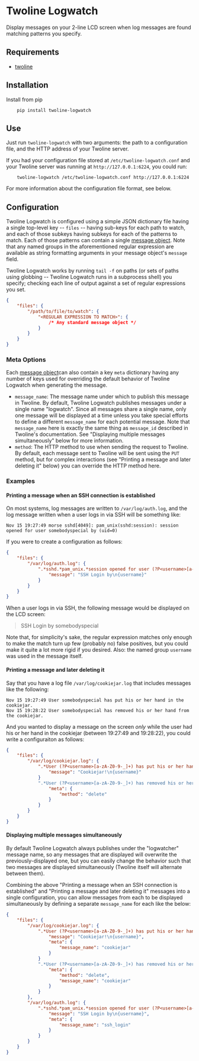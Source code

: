 # Twoline Logwatch

Display messages on your 2-line LCD screen when log messages are found matching patterns you specify.

## Requirements

* [twoline](https://github.com/coddingtonbear/twoline)

## Installation

Install from pip

```
    pip install twoline-logwatch
```

## Use

Just run `twoline-logwatch` with two arguments: the path to a configuration file, and the HTTP address of your Twoline server.

If you had your configuration file stored at `/etc/twoline-logwatch.conf` and your Twoline server was running at `http://127.0.0.1:6224`, you could run:

```
    twoline-logwatch /etc/twoline-logwatch.conf http://127.0.0.1:6224
```

For more information about the configuration file format, see below.

## Configuration

Twoline Logwatch is configured using a simple JSON dictionary file having a single top-level key -- `files` -- having sub-keys for each path to watch, and each of those subkeys having subkeys for each of the patterns to match.  Each of those patterns can contain a single [message object](https://github.com/coddingtonbear/twoline#message-object).  Note that any named groups in the aforementioned regular expression are available as string formatting arguments in your message object's `message` field.

Twoline Logwatch works by running `tail -f` on paths (or sets of paths using globbing -- Twoline Logwatch runs in a subprocess shell) you specify; checking each line of output against a set of regular expressions you set.

```json
{
    "files": {
        "/path/to/file/to/watch": {
            "<REGULAR EXPRESSION TO MATCH>": {
                /* Any standard message object */
            }
        }
    }
}
```

### Meta Options

Each [message object](https://github.com/coddingtonbear/twoline#message-object)can also contain a key `meta` dictionary having any number of keys used for overriding the default behavior of Twoline Logwatch when generating the message.

* `message_name`: The message name under which to publish this message in Twoline.  By default, Twoline Logwatch publishes messages under a single name "logwatch".  Since all messages share a single name, only one message will be displayed at a time unless you take special efforts to define a different `message_name` for each potential message.  Note that `message_name` here is exactly the same thing as `message_id` described in Twoline's documentation.  See "Displaying multiple messages simultaneously" below for more information.
* `method`: The HTTP method to use when sending the request to Twoline.  By default, each message sent to Twoline will be sent using the `PUT` method, but for complex interactions (see "Printing a message and later deleting it" below) you can override the HTTP method here.

### Examples

#### Printing a message when an SSH connection is established

On most systems, log messages are written to `/var/log/auth.log`, and the log message written when a user logs in via SSH will be something like:

```
Nov 15 19:27:49 morse sshd[4049]: pam_unix(sshd:session): session opened for user somebodyspecial by (uid=0)
```

If you were to create a configuration as follows:

```json
{
    "files": {
        "/var/log/auth.log": {
            ".*sshd.*pam_unix.*session opened for user (?P<username>[a-zA-Z0-9-_]+).*": {
                "message": "SSH Login by\n{username}"
            }
        }
    }
}
```

When a user logs in via SSH, the following message would be displayed on the LCD screen:

> SSH Login by
> somebodyspecial

Note that, for simplicity's sake, the regular expression matches only enough to make the match turn up few (probably no) false positives, but you could make it quite a lot more rigid if you desired.  Also: the named group `username` was used in the message itself.

#### Printing a message and later deleting it

Say that you have a log file `/var/log/cookiejar.log` that includes messages like the following:

```
Nov 15 19:27:49 User somebodyspecial has put his or her hand in the cookiejar.
Nov 15 19:28:22 User somebodyspecial has removed his or her hand from the cookiejar.
```

And you wanted to display a message on the screen *only* while the user had his or her hand in the cookiejar (between 19:27:49 and 19:28:22), you could write a configuraiton as follows:

```json
{
    "files": {
        "/var/log/cookiejar.log": {
            ".*User (?P<username>[a-zA-Z0-9-_]+) has put his or her hand in the cookiejar": {
                "message": "Cookiejar!\n{username}"
            }
            ".*User (?P<username>[a-zA-Z0-9-_]+) has removed his or her hand from the cookiejar": {
                "meta": {
                    "method": "delete"
                }
            }
        }
    }
}
```

#### Displaying multiple messages simultaneously

By default Twoline Logwatch always publishes under the "logwatcher" message name, so any messages that are displayed will overwrite the previously-displayed one, but you can easily change the behavior such that two messages are displayed simultaneously (Twoline itself will alternate between them).

Combining the above "Printing a message when an SSH connection is established" and "Printing a message and later deleting it" messages into a single configuration, you can allow messages from each to be displayed simultaneously by defining a separate `message_name` for each like the below:
```json
{
    "files": {
        "/var/log/cookiejar.log": {
            ".*User (?P<username>[a-zA-Z0-9-_]+) has put his or her hand in the cookiejar": {
                "message": "Cookiejar!\n{username}",
                "meta": {
                    "message_name": "cookiejar"
                }
            }
            ".*User (?P<username>[a-zA-Z0-9-_]+) has removed his or her hand from the cookiejar": {
                "meta": {
                    "method": "delete",
                    "message_name": "cookiejar"
                }
            }
        },
        "/var/log/auth.log": {
            ".*sshd.*pam_unix.*session opened for user (?P<username>[a-zA-Z0-9-_]+).*": {
                "message": "SSH Login by\n{username}",
                "meta": {
                    "message_name": "ssh_login"
                }
            }
        }
    }
}
```
